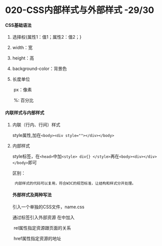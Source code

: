 # 020-CSS内部样式与外部样式 -29/30

#### **CSS基础语法**

1. 选择权{属性1：值1；属性2：值2；}

2. width：宽

3. height：高

4. background-color：背景色

5. 长度单位

   ​	px：像素

   ​	%: 百分比

#### **内联样式与内部样式**

1. 内联（行内、行间）样式

    style属性,加在`<body><div style=""></div></body>`

2. 内部样式

    style标签，在`<head>`中加`<style> div{} </style>`再在`<body><div></div></body>`即可

   区别：

    	内部样式的代码可以复用，符合W3C的规范标准，让结构和样式分开处理。

   #### **外部样式及两种写法**

   引入一个单独的CSS文件，name.css

   通过<link>标签引入外部资源 在<head>中加入<link>

   ​	rel属性指定资源跟页面的关系

   ​	href属性指定资源的地址

   

   



